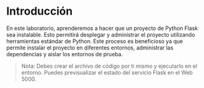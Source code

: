 # Introducción

En este laboratorio, aprenderemos a hacer que un proyecto de Python Flask sea instalable. Esto permitirá desplegar y administrar el proyecto utilizando herramientas estándar de Python. Este proceso es beneficioso ya que permite instalar el proyecto en diferentes entornos, administrar las dependencias y aislar los entornos de prueba.

> Nota: Debes crear el archivo de código por ti mismo y ejecutarlo en el entorno. Puedes previsualizar el estado del servicio Flask en el Web 5000.
